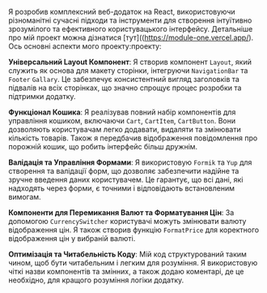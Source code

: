 Я розробив комплексний веб-додаток на React, використовуючи різноманітні сучасні підходи та інструменти для створення інтуїтивно зрозумілого та ефективного користувацького інтерфейсу. Детальніше про мій проект можна дізнатися [тут]((https://module-one.vercel.app/). Ось основні аспекти мого проекту:проекту:

**Універсальний Layout Компонент**: Я створив компонент `Layout`, який служить як основа для макету сторінки, інтегруючи `NavigationBar` та `Footer` `Gallary`. Це забезпечує консистентний вигляд заголовків та підвалів на всіх сторінках, що значно спрощує процес розробки та підтримки додатку.

**Функціонал Кошика**: Я реалізував повний набір компонентів для управління кошиком, включаючи `Cart`, `CartItem`, `CartButton`. Вони дозволяють користувачам легко додавати, видаляти та змінювати кількість товарів. Також я передбачив відображення повідомлення про порожній кошик, що робить інтерфейс більш дружнім.

**Валідація та Управління Формами**: Я використовую `Formik` та `Yup` для створення та валідації форм, що дозволяє забезпечити надійне та зручне введення даних користувачем. Це гарантує, що всі дані, які надходять через форми, є точними і відповідають встановленим вимогам.

**Компоненти для Перемикання Валют та Форматування Цін**: За допомогою `CurrencySwitcher` користувачі можуть змінювати валюту відображення цін. Я також створив функцію `FormatPrice` для коректного відображення цін у вибраній валюті.

**Оптимізація та Читабельність Коду**: Мій код структурований таким чином, щоб бути читабельним і легким для розуміння. Я використовую чіткі назви компонентів та змінних, а також додаю коментарі, де це необхідно, для кращого розуміння логіки додатку.

